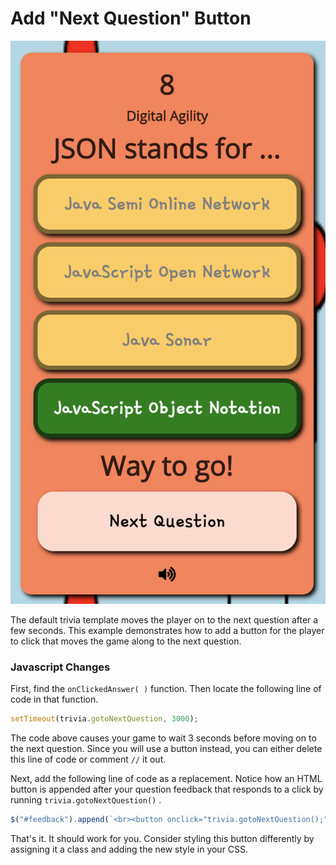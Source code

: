# Add "Next Question" Button

![](../../.gitbook/assets/nextbutton.png)

The default trivia template moves the player on to the next question after a few seconds. This example demonstrates how to add a button for the player to click that moves the game along to the next question.

### Javascript Changes

First, find the `onClickedAnswer( )` function. Then locate the following line of code in that function.

```javascript
setTimeout(trivia.gotoNextQuestion, 3000);
```

The code above causes your game to wait 3 seconds before moving on to the next question. Since you will use a button instead, you can either delete this line of code or comment `//` it out.

Next, add the following line of code as a replacement. Notice how an HTML button is appended after your question feedback that responds to a click by running `trivia.gotoNextQuestion()` .

```javascript
$("#feedback").append(`<br><button onclick="trivia.gotoNextQuestion();">Next Question</br>`);
```

That's it. It should work for you. Consider styling this button differently by assigning it a class and adding the new style in your CSS.

